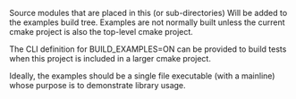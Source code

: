 Source modules that are placed in this (or sub-directories) Will be added
to the examples build tree. Examples are not normally built unless the current
cmake project is also the top-level cmake project. 

The CLI definition for BUILD_EXAMPLES=ON can be provided to 
build tests when this project is included in a larger cmake project.

Ideally, the examples should be a single file executable (with a mainline)
whose purpose is to demonstrate library usage.
